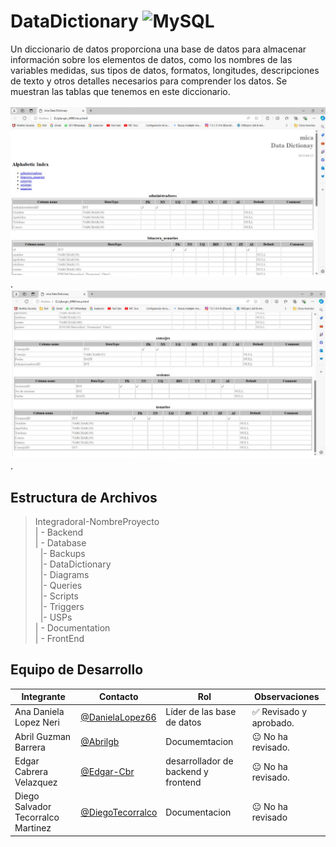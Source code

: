 # DataDictionary ![MySQL](https://img.shields.io/badge/MySQL-00000F?style=for-the-badge&logo=mysql&logoColor=white)


 Un diccionario de datos proporciona una base de datos para almacenar información sobre los elementos de datos, como los nombres de las variables medidas, sus tipos de datos, formatos, longitudes, descripciones de texto y otros detalles necesarios para comprender los datos.
 Se muestran las tablas que tenemos en este diccionario.

 ![DataDictionary](https://github.com/DanielaLopez66/MicroAyuda-Proyecto/blob/main/Databases/DataDictionary/diccionario.PNG).
 ![DataDictionary](https://github.com/DanielaLopez66/MicroAyuda-Proyecto/blob/main/Databases/DataDictionary/diccionario2.PNG).

## Estructura de Archivos

>IntegradoraI-NombreProyecto<br>
>| - Backend <br>
>| - Database<br>
 >&nbsp;&nbsp;|- Backups<br>
 >&nbsp;&nbsp;|- DataDictionary<br>
 >&nbsp;&nbsp;|- Diagrams<br>
 >&nbsp;&nbsp;|- Queries<br>
 >&nbsp;&nbsp;|- Scripts<br>
 >&nbsp;&nbsp;|- Triggers<br>
 >&nbsp;&nbsp;|- USPs<br>
>| - Documentation<br>
>| - FrontEnd


## Equipo de Desarrollo

|Integrante|Contacto|Rol|Observaciones|
|------------|--------|---|---|
|Ana Daniela Lopez Neri|[@DanielaLopez66](https://github.com/DanielaLopez66)|Líder de las base de datos|✅ Revisado y aprobado.|
|Abril Guzman Barrera|[@Abrilgb](https://github.com/Abrilgb)|Documemtacion|😐 No ha revisado.|
|Edgar Cabrera Velazquez |[@Edgar-Cbr](https://github.com/Edgar-Cbr)|desarrollador de backend y frontend|😐 No ha revisado.|
|Diego Salvador Tecorralco Martinez |[@DiegoTecorralco](https://github.com/DiegoTecorralco)|Documentacion|😐 No ha revisado|
